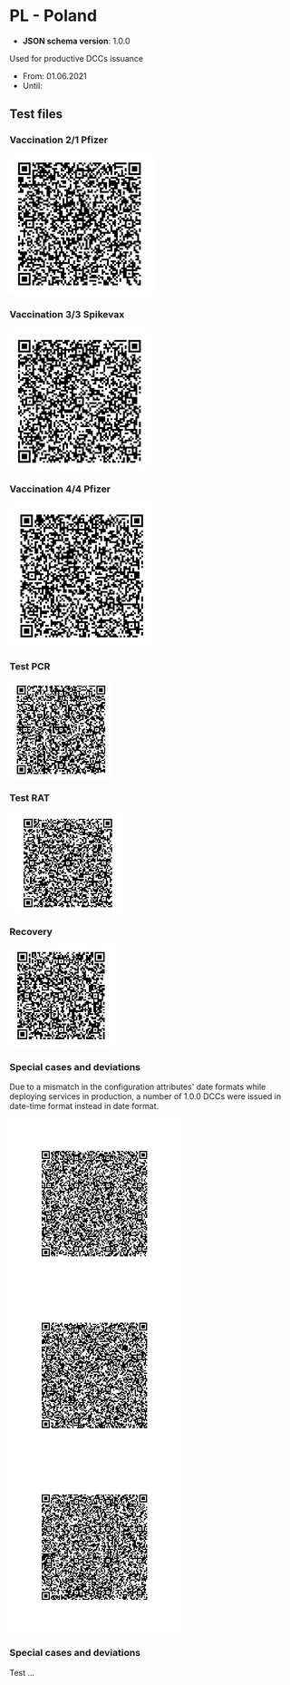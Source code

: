 # PL - Poland

* **JSON schema version**: 1.0.0

Used for productive DCCs issuance
* From: 01.06.2021
* Until:

## Test files

### Vaccination 2/1 Pfizer

![VAC-1](VAC_2_1_Pfizer.PNG)

### Vaccination 3/3 Spikevax

![VAC-2](VAC_3_3_Spikevax.PNG)

### Vaccination 4/4 Pfizer

![VAC-3](VAC_4_4_Pfizer.PNG)

### Test PCR

![TEST-1](TEST_PCR.PNG)

### Test RAT

![TEST-2](TEST_RAT.PNG)

### Recovery

![REC](REC.png)

### Special cases and deviations
Due to a mismatch in the configuration attributes' date formats while deploying services in production, a number of 1.0.0 DCCs were issued in date-time format instead in date format. 

![VAC-11](specialcases/VAC-11.png)
![VAC-12](specialcases/VAC-12.png)
![VAC-13](specialcases/VAC-13.png)

### Special cases and deviations
Test ...
